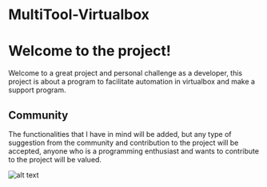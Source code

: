 # MultiTool-Virtualbox

# Welcome to the project!
Welcome to a great project and personal challenge as a developer, this project is about a program to facilitate automation in virtualbox and make a support program.

## Community
The functionalities that I have in mind will be added, but any type of suggestion from the community and contribution to the project will be accepted, anyone who is a programming enthusiast and wants to contribute to the project will be valued.

![alt text](https://imgur.com/a/tpCxx9x.png)
